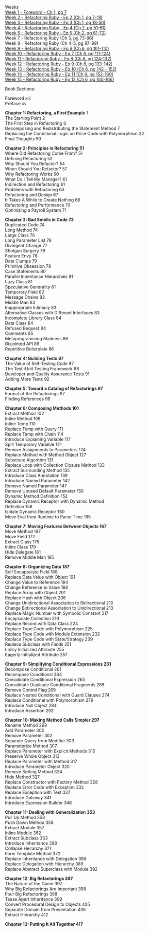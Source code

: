 
Weeks  
[Week 1 - Foreword - Ch 1, pg 7](http://rubybookclub.com/episodes/2016/12/4/refactoring-ruby-ep-1-foreword-ch-1-pg-7-1)  
[Week 2 - Refactoring Ruby - Ep 2 (Ch 1, pg 7-18)](http://rubybookclub.com/episodes/2016/12/14/refactoring-ruby-ep-2-ch-1-pg-7-18)  
[Week 3 - Refactoring Ruby - Ep 3 (Ch 1, pg 18-50)](http://rubybookclub.com/episodes/2016/12/18/refactoring-ruby-ep-3-ch-1-pg-18-50)  
[Week 4 - Refactoring Ruby - Ep 4 (Ch 2, pg 51-61)](http://rubybookclub.com/episodes/2016/12/24/refactoring-ruby-ep-4-ch-2-pg-51-61)  
[Week 5 - Refactoring Ruby - Ep 5 (Ch 2, pg 61-72)](http://rubybookclub.com/episodes/2016/12/30/refactoring-ruby-ep-5-ch-2-pg-61-72)  
Week 7 - Refactoring Ruby (Ch 3, pg 73-86)  
Week 8 - Refactoring Ruby (Ch 4-5, pg 87-99)  
[Week 9 - Refactoring Ruby - Ep 6 (Ch 6, pg 101-110)](http://rubybookclub.com/episodes/2017/1/8/refactoring-ruby-ep-6-ch-6-pg-101-110)  
[Week 10 - Refactoring Ruby - Ep 7 (Ch 6, pg 111-124)](http://rubybookclub.com/episodes/2017/1/14/refactoring-ruby-ep-7-ch-6-pg-111-124)  
[Week 11 - Refactoring Ruby - Ep 8 (Ch 6, pg 124-132)](http://rubybookclub.com/episodes/2017/1/24/refactoring-ruby-ep-8-ch-6-pg-124-132)  
[Week 12 - Refactoring Ruby - Ep 9 (Ch 6, pg 133-142)](http://rubybookclub.com/episodes/2017/2/10/refactoring-ruby-ep-9-ch-6-pg-133-142)  
[Week 13 - Refactoring Ruby - Ep 10 (Ch 6, pg 142 - 152)](http://rubybookclub.com/episodes/2017/2/20/refactoring-ruby-ep-10-ch-6-pg-142-152)  
[Week 14 - Refactoring Ruby - Ep 11 (Ch 6, pg 152-160)](http://rubybookclub.com/episodes/2017/2/23/refactoring-ruby-ep-11-ch-6-pg-152-160)  
[Week 15 - Refactoring Ruby - Ep 12 (Ch 6, pg 160-166)](http://rubybookclub.com/episodes/2017/3/13/refactoring-ruby-ep-12-ch-6-pg-160-166)  

Book Sections:  

Foreword                                                                    xiii  
Preface                                                                       xv  

**Chapter 1: Refactoring, a First Example**                                        1  
The Starting Point                                                             2  
The First Step in Refactoring                                                  6  
Decomposing and Redistributing the Statement Method                            7  
Replacing the Conditional Logic on Price Code with Polymorphism               32  
Final Thoughts                                                                50  

**Chapter 2: Principles in Refactoring                                          51**  
Where Did Refactoring Come From?                                              51  
Defining Refactoring                                                          52  
Why Should You Refactor?                                                      54  
When Should You Refactor?                                                     57  
Why Refactoring Works                                                         60  
What Do I Tell My Manager?                                                    61  
Indirection and Refactoring                                                   61  
Problems with Refactoring                                                     63  
Refactoring and Design                                                        67  
It Takes A While to Create Nothing                                            69  
Refactoring and Performance                                                   70  
Optimizing a Payroll System                                                   71  

**Chapter 3: Bad Smells in Code                                                 73**  
Duplicated Code                                                               74  
Long Method                                                                   74  
Large Class                                                                   76  
Long Parameter List                                                           76  
Divergent Change                                                              77  
Shotgun Surgery                                                               78  
Feature Envy                                                                  78  
Data Clumps                                                                   79  
Primitive Obsession                                                           79  
Case Statements                                                               80  
Parallel Inheritance Hierarchies                                              81  
Lazy Class                                                                    81  
Speculative Generality                                                        81  
Temporary Field                                                               82  
Message Chains                                                                82  
Middle Man                                                                    83  
Inappropriate Intimacy                                                        83  
Alternative Classes with Different Interfaces                                 83  
Incomplete Library Class                                                      84  
Data Class                                                                    84  
Refused Bequest                                                               84  
Comments                                                                      85  
Metaprogramming Madness                                                       86  
Disjointed API                                                                86    
Repetitive Boilerplate                                                        86    

**Chapter 4: Building Tests                                                     87**  
The Value of Self-Testing Code                                                87  
The Test::Unit Testing Framework                                              88  
Developer and Quality Assurance Tests                                         91  
Adding More Tests                                                             92  

**Chapter 5: Toward a Catalog of Refactorings                                   97**  
Format of the Refactorings                                                    97  
Finding References                                                            99  

**Chapter 6: Composing Methods                                                 101**  
Extract Method                                                               102  
Inline Method                                                                108  
Inline Temp                                                                  110  
Replace Temp with Query                                                      111  
Replace Temp with Chain                                                      114  
Introduce Explaining Variable                                                117  
Split Temporary Variable                                                     121  
Remove Assignments to Parameters                                             124  
Replace Method with Method Object                                            127  
Substitute Algorithm                                                         131  
Replace Loop with Collection Closure Method                                  133  
Extract Surrounding Method                                                   135  
Introduce Class Annotation                                                   139  
Introduce Named Parameter                                                    142  
Remove Named Parameter                                                       147  
Remove Unused Default Parameter                                              150  
Dynamic Method Definition                                                    152  
Replace Dynamic Receptor with Dynamic Method  
Definition                                                                   158  
Isolate Dynamic Receptor                                                     160  
Move Eval from Runtime to Parse Time                                         165  

**Chapter 7: Moving Features Between Objects                                   167**  
Move Method                                                                  167  
Move Field                                                                   172  
Extract Class                                                                175  
Inline Class                                                                 179  
Hide Delegate                                                                181  
Remove Middle Man                                                            185  

**Chapter 8: Organizing Data                                                   187**  
Self Encapsulate Field                                                       188  
Replace Data Value with Object                                               191  
Change Value to Reference                                                    194  
Change Reference to Value                                                    198  
Replace Array with Object                                                    201  
Replace Hash with Object                                                     206  
Change Unidirectional Association to Bidirectional                           210  
Change Bidirectional Association to Unidirectional                           213  
Replace Magic Number with Symbolic Constant                                  217  
Encapsulate Collection                                                       219  
Replace Record with Data Class                                               224  
Replace Type Code with Polymorphism                                          225  
Replace Type Code with Module Extension                                      232  
Replace Type Code with State/Strategy                                        239  
Replace Subclass with Fields                                                 251  
Lazily Initialized Attribute                                                 255  
Eagerly Initialized Attribute                                                257  

**Chapter 9: Simplifying Conditional Expressions                               261**  
Decompose Conditional                                                        261  
Recompose Conditional                                                        264  
Consolidate Conditional Expression                                           265  
Consolidate Duplicate Conditional Fragments                                  268  
Remove Control Flag                                                          269  
Replace Nested Conditional with Guard Clauses                                274  
Replace Conditional with Polymorphism                                        279  
Introduce Null Object                                                        284  
Introduce Assertion                                                          292  

**Chapter 10: Making Method Calls Simpler                                      297**  
Rename Method                                                                298  
Add Parameter                                                                300  
Remove Parameter                                                             302  
Separate Query from Modifier                                                 303  
Parameterize Method                                                          307  
Replace Parameter with Explicit Methods                                      310  
Preserve Whole Object                                                        313  
Replace Parameter with Method                                                317  
Introduce Parameter Object                                                   320  
Remove Setting Method                                                        324  
Hide Method                                                                  327  
Replace Constructor with Factory Method                                      328  
Replace Error Code with Exception                                            332  
Replace Exception with Test                                                  337  
Introduce Gateway                                                            341  
Introduce Expression Builder                                                 346  

**Chapter 11: Dealing with Generalization                                      353**  
Pull Up Method                                                               353  
Push Down Method                                                             356  
Extract Module                                                               357  
Inline Module                                                                362  
Extract Subclass                                                             363  
Introduce Inheritance                                                        368  
Collapse Heirarchy                                                           371  
Form Template Method                                                         372  
Replace Inheritance with Delegation                                          386  
Replace Delegation with Hierarchy                                            389  
Replace Abstract Superclass with Module                                      392  

**Chapter 12: Big Refactorings                                                 397**  
The Nature of the Game                                                       397  
Why Big Refactorings Are Important                                           398  
Four Big Refactorings                                                        398  
Tease Apart Inheritance                                                      399  
Convert Procedural Design to Objects                                         405  
Separate Domain from Presentation                                            406  
Extract Hierarchy                                                            412  

**Chapter 13: Putting It All Together                                          417**  
